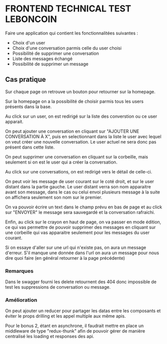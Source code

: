 # FRONTEND TECHNICAL TEST LEBONCOIN

Faire une application qui contient les fonctionnalitées suivantes :
- Choix d'un user
- Choix d'une conversation parmis celle du user choisi
- Possibilité de supprimer une conversation
- Liste des messages échangé
- Possibilité de supprimer un message
## Cas pratique

Sur chaque page on retrouve un bouton pour retourner sur la homepage.

Sur la homepage on a la possibilité de choisir parmis tous les users présents dans la base.

Au click sur un user, on est redirigé sur la liste des converstion ou ce user apparait.

On peut ajouter une conversation en cliquant sur "AJOUTER UNE CONVERSATION À X", puis en selectionnant dans la liste le user avec lequel on veut créer une nouvelle conversation.
Le user actuel ne sera donc pas présent dans cette liste.

On peut supprimer une conversation en cliquant sur la corbeille, mais seulement si on est le user qui a créer la conversation.

Au click sur une conversations, on est redirigé vers le détail de celle-ci.

On peut voir les message de user courant sur le coté droit, et sur le user distant dans la partie gauche.
Le user distant verra son nom apparaitre avant son message, dans le cas ou celui envoi plusieurs message à la suite on affichera seulement son nom sur le premier.

On va pouvoir écrire un text dans le champ prévu en bas de page et au click sur "ENVOYER" le message sera sauvegardé et la conversation rafraichi.

Enfin, au click sur le crayon en haut de page, on va passer en mode édition, ce qui vas permettre de pouvoir supprimer des messages en cliquant sur une corbeille qui vas apparaitre seulement pour les messages du user courant.

Si on essaye d'aller sur une url qui n'existe pas, on aura un message d'erreur.
S'il manque une donnée dans l'url on aura un message pour nous dire quoi faire (en général retourner à la page précédente)

### Remarques

Dans le swagger fourni les delete retournent des 404 donc impossible de test les suppressions de conversation ou message.

### Amélioration

On peut ajouter un reducer pour partager les datas entre les composants et éviter le props drilling et les appel multiple aux même apis.

Pour le bonus 2, étant en asynchrone, il faudrait mettre en place un middleware de type "redux-thunk" afin de pouvoir gérer de manière centralisé les loading et responses des api.